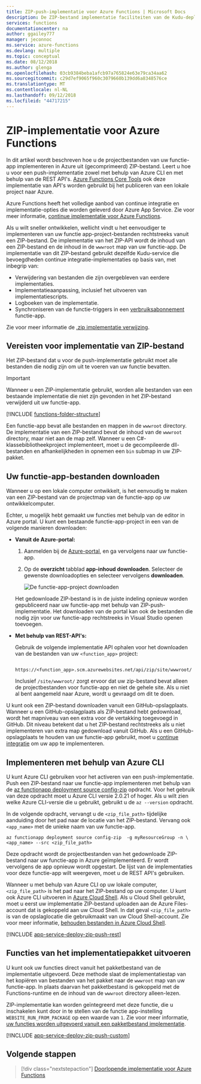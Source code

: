 ```yaml
---
title: ZIP-push-implementatie voor Azure Functions | Microsoft Docs
description: De ZIP-bestand implementatie faciliteiten van de Kudu-deployment-service gebruiken voor het publiceren van uw Azure-functies.
services: functions
documentationcenter: na
author: ggailey777
manager: jeconnoc
ms.service: azure-functions
ms.devlang: multiple
ms.topic: conceptual
ms.date: 08/12/2018
ms.author: glenga
ms.openlocfilehash: 03cb9384beba1afcb97a765824e63e79ca34aa62
ms.sourcegitcommit: c29d7ef9065f960c3079660b139dd6a8348576ce
ms.translationtype: MT
ms.contentlocale: nl-NL
ms.lasthandoff: 09/12/2018
ms.locfileid: "44717215"
---
```

# <a name="zip-deployment-for-azure-functions"></a>ZIP-implementatie voor Azure Functions

In dit artikel wordt beschreven hoe u de projectbestanden van uw functie-app implementeren in Azure uit (gecomprimeerd) ZIP-bestand. Leert u hoe u voor een push-implementatie zowel met behulp van Azure CLI en met behulp van de REST API's. [Azure Functions Core Tools](functions-run-local.md) ook deze implementatie van API's worden gebruikt bij het publiceren van een lokale project naar Azure.

Azure Functions heeft het volledige aanbod van continue integratie en implementatie-opties die worden geleverd door Azure App Service. Zie voor meer informatie, [continue implementatie voor Azure Functions](functions-continuous-deployment.md).

Als u wilt sneller ontwikkelen, wellicht vindt u het eenvoudiger te implementeren van uw functie app-project-bestanden rechtstreeks vanuit een ZIP-bestand. De implementatie van het ZIP-API wordt de inhoud van een ZIP-bestand en de inhoud in de `wwwroot` map van uw functie-app. De implementatie van dit ZIP-bestand gebruikt dezelfde Kudu-service die bevoegdheden continue integratie-implementaties op basis van, met inbegrip van:

+ Verwijdering van bestanden die zijn overgebleven van eerdere implementaties.
+ Implementatieaanpassing, inclusief het uitvoeren van implementatiescripts.
+ Logboeken van de implementatie.
+ Synchroniseren van de functie-triggers in een [verbruiksabonnement](functions-scale.md) functie-app.

Zie voor meer informatie de [.zip implementatie verwijzing](https://github.com/projectkudu/kudu/wiki/Deploying-from-a-zip-file).

## <a name="deployment-zip-file-requirements"></a>Vereisten voor implementatie van ZIP-bestand

Het ZIP-bestand dat u voor de push-implementatie gebruikt moet alle bestanden die nodig zijn om uit te voeren van uw functie bevatten.

>[!IMPORTANT]
> Wanneer u een ZIP-implementatie gebruikt, worden alle bestanden van een bestaande implementatie die niet zijn gevonden in het ZIP-bestand verwijderd uit uw functie-app.  

[!INCLUDE [functions-folder-structure](../../includes/functions-folder-structure.md)]

Een functie-app bevat alle bestanden en mappen in de `wwwroot` directory. De implementatie van een ZIP-bestand bevat de inhoud van de `wwwroot` directory, maar niet aan de map zelf. Wanneer u een C#-klassebibliotheekproject implementeert, moet u de gecompileerde dll-bestanden en afhankelijkheden in opnemen een `bin` submap in uw ZIP-pakket.

## <a name="download-your-function-app-files"></a>Uw functie-app-bestanden downloaden

Wanneer u op een lokale computer ontwikkelt, is het eenvoudig te maken van een ZIP-bestand van de projectmap van de functie-app op uw ontwikkelcomputer.

Echter, u mogelijk hebt gemaakt uw functies met behulp van de editor in Azure portal. U kunt een bestaande functie-app-project in een van de volgende manieren downloaden:

+ **Vanuit de Azure-portal:**

    1. Aanmelden bij de [Azure-portal](https://portal.azure.com), en ga vervolgens naar uw functie-app.

    2. Op de **overzicht** tabblad **app-inhoud downloaden**. Selecteer de gewenste downloadopties en selecteer vervolgens **downloaden**.

        ![De functie-app-project downloaden](./media/deployment-zip-push/download-project.png)

    Het gedownloade ZIP-bestand is in de juiste indeling opnieuw worden gepubliceerd naar uw functie-app met behulp van ZIP-push-implementatie. Het downloaden van de portal kan ook de bestanden die nodig zijn voor uw functie-app rechtstreeks in Visual Studio openen toevoegen.

+ **Met behulp van REST-API's:**

    Gebruik de volgende implementatie API ophalen voor het downloaden van de bestanden van uw `<function_app>` project: 

        https://<function_app>.scm.azurewebsites.net/api/zip/site/wwwroot/

    Inclusief `/site/wwwroot/` zorgt ervoor dat uw zip-bestand bevat alleen de projectbestanden voor functie-app en niet de gehele site. Als u niet al bent aangemeld naar Azure, wordt u gevraagd om dit te doen.  

U kunt ook een ZIP-bestand downloaden vanuit een GitHub-opslagplaats. Wanneer u een GitHub-opslagplaats als ZIP-bestand hebt gedownload, wordt het mapniveau van een extra voor de vertakking toegevoegd in GitHub. Dit niveau betekent dat u het ZIP-bestand rechtstreeks als u niet implementeren van extra map gedownload vanuit GitHub. Als u een GitHub-opslagplaats te houden van uw functie-app gebruikt, moet u [continue integratie](functions-continuous-deployment.md) om uw app te implementeren.  

## <a name="cli"></a>Implementeren met behulp van Azure CLI

U kunt Azure CLI gebruiken voor het activeren van een push-implementatie. Push een ZIP-bestand naar uw functie-app implementeren met behulp van de [az functionapp deployment source config-zip](/cli/azure/functionapp/deployment/source#az-functionapp-deployment-source-config-zip) opdracht. Voor het gebruik van deze opdracht moet u Azure CLI versie 2.0.21 of hoger. Als u wilt zien welke Azure CLI-versie die u gebruikt, gebruikt u de `az --version` opdracht.

In de volgende opdracht, vervangt u de `<zip_file_path>` tijdelijke aanduiding door het pad naar de locatie van het ZIP-bestand. Vervang ook `<app_name>` met de unieke naam van uw functie-app. 

```azurecli-interactive
az functionapp deployment source config-zip  -g myResourceGroup -n \
<app_name> --src <zip_file_path>
```

Deze opdracht wordt de projectbestanden van het gedownloade ZIP-bestand naar uw functie-app in Azure geïmplementeerd. Er wordt vervolgens de app opnieuw wordt opgestart. De lijst van de implementaties voor deze functie-app wilt weergeven, moet u de REST API's gebruiken.

Wanneer u met behulp van Azure CLI op uw lokale computer, `<zip_file_path>` is het pad naar het ZIP-bestand op uw computer. U kunt ook Azure CLI uitvoeren in [Azure Cloud Shell](../cloud-shell/overview.md). Als u Cloud Shell gebruikt, moet u eerst uw implementatie ZIP-bestand uploaden aan de Azure Files-account dat is gekoppeld aan uw Cloud Shell. In dat geval `<zip_file_path>` is van de opslaglocatie die gebruikmaakt van uw Cloud Shell-account. Zie voor meer informatie, [behouden bestanden in Azure Cloud Shell](../cloud-shell/persisting-shell-storage.md).

[!INCLUDE [app-service-deploy-zip-push-rest](../../includes/app-service-deploy-zip-push-rest.md)]

## <a name="run-functions-from-the-deployment-package"></a>Functies van het implementatiepakket uitvoeren

U kunt ook uw functies direct vanuit het pakketbestand van de implementatie uitgevoerd. Deze methode slaat de implementatiestap van het kopiëren van bestanden van het pakket naar de `wwwroot` map van uw functie-app. In plaats daarvan het pakketbestand is gekoppeld met de Functions-runtime en de inhoud van de `wwwroot` directory alleen-lezen.  

ZIP-implementatie kan worden geïntegreerd met deze functie, die u inschakelen kunt door in te stellen van de functie app-instelling `WEBSITE_RUN_FROM_PACKAGE` op een waarde van `1`. Zie voor meer informatie, [uw functies worden uitgevoerd vanuit een pakketbestand implementatie](run-functions-from-deployment-package.md).

[!INCLUDE [app-service-deploy-zip-push-custom](../../includes/app-service-deploy-zip-push-custom.md)]

## <a name="next-steps"></a>Volgende stappen

> [!div class="nextstepaction"]
> [Doorlopende implementatie voor Azure Functions](functions-continuous-deployment.md)

[.zip push deployment reference topic]: https://github.com/projectkudu/kudu/wiki/Deploying-from-a-zip-file
